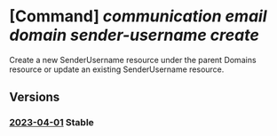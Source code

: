 # [Command] _communication email domain sender-username create_

Create a new SenderUsername resource under the parent Domains resource or update an existing SenderUsername resource.

## Versions

### [2023-04-01](/Resources/mgmt-plane/L3N1YnNjcmlwdGlvbnMve30vcmVzb3VyY2Vncm91cHMve30vcHJvdmlkZXJzL21pY3Jvc29mdC5jb21tdW5pY2F0aW9uL2VtYWlsc2VydmljZXMve30vZG9tYWlucy97fS9zZW5kZXJ1c2VybmFtZXMve30=/2023-04-01.xml) **Stable**

<!-- mgmt-plane /subscriptions/{}/resourcegroups/{}/providers/microsoft.communication/emailservices/{}/domains/{}/senderusernames/{} 2023-04-01 -->
